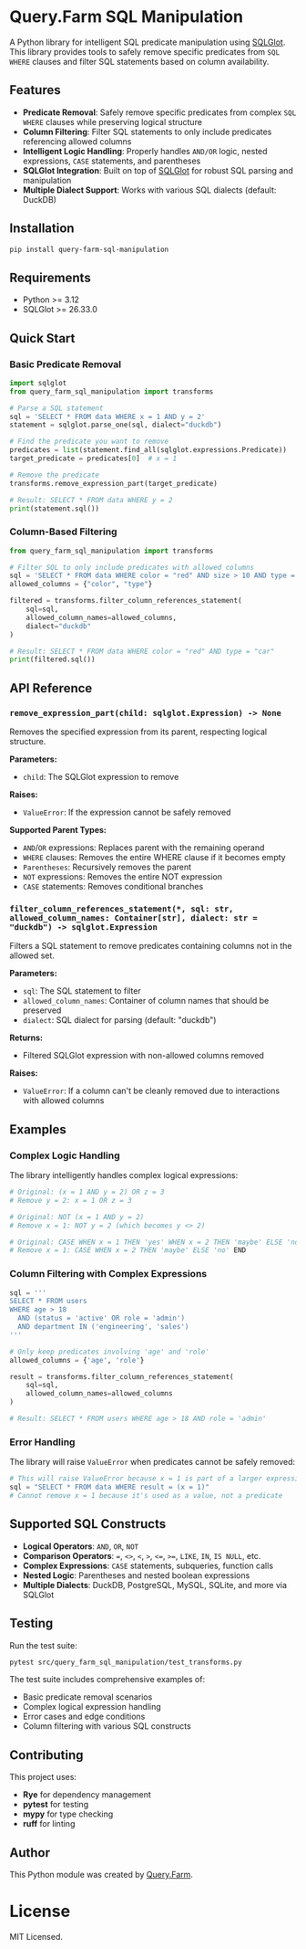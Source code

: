 # Query.Farm SQL Manipulation

A Python library for intelligent SQL predicate manipulation using [SQLGlot](https://sqlglot.com/sqlglot.html). This library provides tools to safely remove specific predicates from `SQL WHERE` clauses and filter SQL statements based on column availability.

## Features

- **Predicate Removal**: Safely remove specific predicates from complex `SQL WHERE` clauses while preserving logical structure
- **Column Filtering**: Filter SQL statements to only include predicates referencing allowed columns
- **Intelligent Logic Handling**: Properly handles `AND/OR` logic, nested expressions, `CASE` statements, and parentheses
- **SQLGlot Integration**: Built on top of [SQLGlot](https://sqlglot.com/sqlglot.html) for robust SQL parsing and manipulation
- **Multiple Dialect Support**: Works with various SQL dialects (default: DuckDB)

## Installation

```bash
pip install query-farm-sql-manipulation
```

## Requirements

- Python >= 3.12
- SQLGlot >= 26.33.0

## Quick Start

### Basic Predicate Removal

```python
import sqlglot
from query_farm_sql_manipulation import transforms

# Parse a SQL statement
sql = 'SELECT * FROM data WHERE x = 1 AND y = 2'
statement = sqlglot.parse_one(sql, dialect="duckdb")

# Find the predicate you want to remove
predicates = list(statement.find_all(sqlglot.expressions.Predicate))
target_predicate = predicates[0]  # x = 1

# Remove the predicate
transforms.remove_expression_part(target_predicate)

# Result: SELECT * FROM data WHERE y = 2
print(statement.sql())
```

### Column-Based Filtering

```python
from query_farm_sql_manipulation import transforms

# Filter SQL to only include predicates with allowed columns
sql = 'SELECT * FROM data WHERE color = "red" AND size > 10 AND type = "car"'
allowed_columns = {"color", "type"}

filtered = transforms.filter_column_references_statement(
    sql=sql,
    allowed_column_names=allowed_columns,
    dialect="duckdb"
)

# Result: SELECT * FROM data WHERE color = "red" AND type = "car"
print(filtered.sql())
```

## API Reference

### `remove_expression_part(child: sqlglot.Expression) -> None`

Removes the specified expression from its parent, respecting logical structure.

**Parameters:**
- `child`: The SQLGlot expression to remove

**Raises:**
- `ValueError`: If the expression cannot be safely removed

**Supported Parent Types:**
- `AND`/`OR` expressions: Replaces parent with the remaining operand
- `WHERE` clauses: Removes the entire WHERE clause if it becomes empty
- `Parentheses`: Recursively removes the parent
- `NOT` expressions: Removes the entire NOT expression
- `CASE` statements: Removes conditional branches

### `filter_column_references_statement(*, sql: str, allowed_column_names: Container[str], dialect: str = "duckdb") -> sqlglot.Expression`

Filters a SQL statement to remove predicates containing columns not in the allowed set.

**Parameters:**
- `sql`: The SQL statement to filter
- `allowed_column_names`: Container of column names that should be preserved
- `dialect`: SQL dialect for parsing (default: "duckdb")

**Returns:**
- Filtered SQLGlot expression with non-allowed columns removed

**Raises:**
- `ValueError`: If a column can't be cleanly removed due to interactions with allowed columns

## Examples

### Complex Logic Handling

The library intelligently handles complex logical expressions:

```python
# Original: (x = 1 AND y = 2) OR z = 3
# Remove y = 2: x = 1 OR z = 3

# Original: NOT (x = 1 AND y = 2)
# Remove x = 1: NOT y = 2 (which becomes y <> 2)

# Original: CASE WHEN x = 1 THEN 'yes' WHEN x = 2 THEN 'maybe' ELSE 'no' END
# Remove x = 1: CASE WHEN x = 2 THEN 'maybe' ELSE 'no' END
```

### Column Filtering with Complex Expressions

```python
sql = '''
SELECT * FROM users
WHERE age > 18
  AND (status = 'active' OR role = 'admin')
  AND department IN ('engineering', 'sales')
'''

# Only keep predicates involving 'age' and 'role'
allowed_columns = {'age', 'role'}

result = transforms.filter_column_references_statement(
    sql=sql,
    allowed_column_names=allowed_columns
)

# Result: SELECT * FROM users WHERE age > 18 AND role = 'admin'
```

### Error Handling

The library will raise `ValueError` when predicates cannot be safely removed:

```python
# This will raise ValueError because x = 1 is part of a larger expression
sql = "SELECT * FROM data WHERE result = (x = 1)"
# Cannot remove x = 1 because it's used as a value, not a predicate
```

## Supported SQL Constructs

- **Logical Operators**: `AND`, `OR`, `NOT`
- **Comparison Operators**: `=`, `<>`, `<`, `>`, `<=`, `>=`, `LIKE`, `IN`, `IS NULL`, etc.
- **Complex Expressions**: `CASE` statements, subqueries, function calls
- **Nested Logic**: Parentheses and nested boolean expressions
- **Multiple Dialects**: DuckDB, PostgreSQL, MySQL, SQLite, and more via SQLGlot

## Testing

Run the test suite:

```bash
pytest src/query_farm_sql_manipulation/test_transforms.py
```

The test suite includes comprehensive examples of:
- Basic predicate removal scenarios
- Complex logical expression handling
- Error cases and edge conditions
- Column filtering with various SQL constructs

## Contributing

This project uses:
- **Rye** for dependency management
- **pytest** for testing
- **mypy** for type checking
- **ruff** for linting


## Author

This Python module was created by [Query.Farm](https://query.farm).

# License

MIT Licensed.

